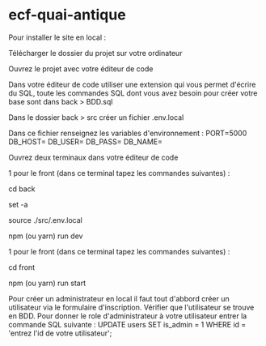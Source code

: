 # ecf-quai-antique

Pour installer le site en local :

Télécharger le dossier du projet sur votre ordinateur

Ouvrez le projet avec votre éditeur de code 

Dans votre éditeur de code utiliser une extension qui vous permet d'écrire du SQL, toute les commandes SQL dont vous avez besoin pour créer votre base sont dans back > BDD.sql

Dans le dossier back > src créer un fichier .env.local

Dans ce fichier renseignez les variables d'environnement :
PORT=5000
DB_HOST=
DB_USER=
DB_PASS=
DB_NAME=

Ouvrez deux terminaux dans votre éditeur de code

 1 pour le front (dans ce terminal tapez les commandes suivantes) :
 
  cd back

  set -a

  source ./src/.env.local

  npm (ou yarn) run dev


1 pour le front (dans ce terminal tapez les commandes suivantes) :
 
  cd front

  npm (ou yarn) run start


Pour créer un administrateur en local il faut tout d'abbord créer un utilisateur via le formulaire d'inscription.
Vérifier que l'utilisateur se trouve en BDD.
Pour donner le role d'administrateur à votre utilisateur entrer la commande SQL suivante :
UPDATE users SET is_admin = 1 WHERE id = 'entrez l\'id de votre utilisateur';
